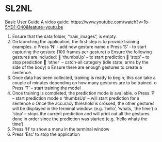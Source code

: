 # SL2NL
Basic User Guide
A video guide: https://www.youtube.com/watch?v=1b-5YD1-O40&feature=youtu.be

1.	Ensure that the data folder, “train_images”, is empty. 
2.	On launching the application, the first step is to provide training examples. 
      o	Press ‘N’ - add new gesture name
      o	Press ‘S’ - to start capturing the gesture (100 frames per gesture) 
      o	Ensure the following gestures are included:
          	‘thumbsUp’ – to start prediction
          	‘stop’ – to stop prediction
          	‘other’ – catch-all category (idle state, arms by the side of the body)
      o	Ensure there are enough gestures to create a sentence.
3.	Once data has been collected, training is ready to begin; this can take a couple of minutes depending on how many gestures are to be       trained. 
      o	Press ‘T’ – start training the model
4.	Once training is completed, the prediction mode is available. 
      o	Press ‘P’ – start prediction mode
      o	‘thumbsUp’ – will start prediction for a sentence
      o	Once the accuracy threshold is crossed, the other gestures will be displayed in the terminal window. (e.g. ‘hello’, ‘whats, ‘the           time’)
      o	‘stop’ – stops the current prediction and will print out all the gestures done in order since the prediction was started (e.g.             ‘hello whats the time’)
5.	Press ‘H’ to show a menu in the terminal window
6.	Press ‘Esc’ to stop the application
